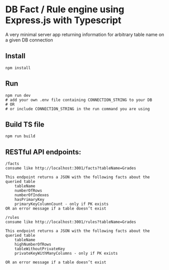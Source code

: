 # DB Fact / Rule engine using Express.js with Typescript

A very minimal server app returning information for arbitrary table name on a given DB connection

## Install

```
npm install
```

## Run

```
npm run dev
# add your own .env file containing CONNECTION_STRING to your DB
# OR
# or include CONNECTION_STRING in the run command you are using
```

## Build TS file

```
npm run build
```

## RESTful API endpoints:

```
/facts
consume like http://localhost:3001/facts?tableName=Grades

This endpoint returns a JSON with the following facts about the queried table
    tableName
    numberOfRows
    numberOfIndexes
    hasPrimaryKey
    primaryKeyColumnCount - only if PK exists
OR an error message if a table doesn’t exist
```

```
/rules
consume like http://localhost:3001/rules?tableName=Grades

This endpoint returns a JSON with the following facts about the queried table
    tableName
    highNumberOfRows
    tableWithoutPrivateKey
    privateKeyWithManyColumns - only if PK exists

OR an error message if a table doesn’t exist
```
